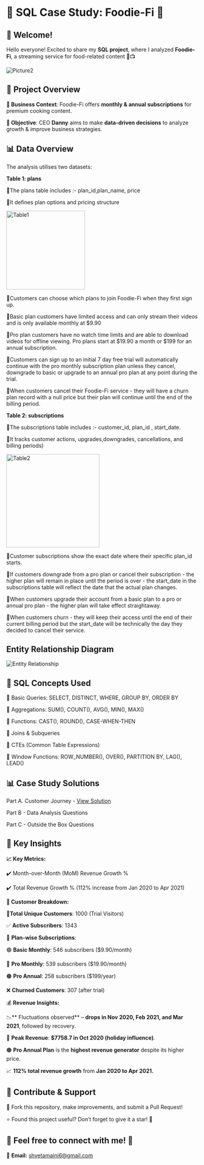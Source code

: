 # 🥑 SQL Case Study: Foodie-Fi 🥑

## 👋 Welcome!  

Hello everyone! Excited to share my **SQL project**, where I analyzed **Foodie-Fi**, a streaming service for food-related content 🍕📺

![Picture2](https://github.com/user-attachments/assets/b050bd60-8ad3-4446-8a9b-d9c3ddc60a0c)


## 🎯 Project Overview

**📝 Business Context**: Foodie-Fi offers **monthly & annual subscriptions** for premium cooking content.

**📌 Objective**: CEO **Danny** aims to make **data-driven decisions** to analyze growth & improve business strategies.

## 📊 Data Overview

The analysis utilises two datasets:

**Table 1: plans**

🔹The plans table includes :- plan_id,plan_name, price

🔹It defines plan options and pricing structure

<img width="207" alt="Table1" src="https://github.com/user-attachments/assets/68ab238f-1605-432a-98b7-95dd7e1ceb9c" />

🔹Customers can choose which plans to join Foodie-Fi when they first sign up.

🔹Basic plan customers have limited access and can only stream their videos and is only available monthly at $9.90

🔹Pro plan customers have no watch time limits and are able to download videos for offline viewing. Pro plans start at $19.90 a month or $199 for an annual subscription.

🔹Customers can sign up to an initial 7 day free trial will automatically continue with the pro monthly subscription plan unless they cancel, downgrade to basic or upgrade to an annual pro plan at any point during the trial.

🔹When customers cancel their Foodie-Fi service - they will have a churn plan record with a null price but their plan will continue until the end of the billing period.

**Table 2: subscriptions**

🔹The subscriptions table includes :- customer_id, plan_id , start_date.

🔹It tracks customer actions, upgrades,downgrades, cancellations, and billing periods)

<img width="245" alt="Table2" src="https://github.com/user-attachments/assets/40754f05-a930-4161-af88-9ad3504f1acb" />


🔹Customer subscriptions show the exact date where their specific plan_id starts.

🔹If customers downgrade from a pro plan or cancel their subscription - the higher plan will remain in place until the period is over - the start_date in the subscriptions table will reflect the date that the actual plan changes.

🔹When customers upgrade their account from a basic plan to a pro or annual pro plan - the higher plan will take effect straightaway.

🔹When customers churn - they will keep their access until the end of their current billing period but the start_date will be technically the day they decided to cancel their service.

## Entity Relationship Diagram

![Entity Relationship](https://github.com/user-attachments/assets/b73ebecd-9700-4fb4-9813-99c980df68fa)


## 🎯 SQL Concepts Used

🔹 Basic Queries: SELECT, DISTINCT, WHERE, GROUP BY, ORDER BY

🔹 Aggregations: SUM(), COUNT(), AVG(), MIN(), MAX()

🔹 Functions: CAST(), ROUND(), CASE-WHEN-THEN

🔹 Joins & Subqueries

🔹 CTEs (Common Table Expressions)

🔹 Window Functions: ROW_NUMBER(), OVER(), PARTITION BY, LAG(), LEAD()

## 📊 Case Study Solutions

Part A. Customer Journey - [View Solution](https://github.com/ShvetaMaini/SQL-CHALLENGE-CASE-STUDY-3-----FOODIE--FI/blob/main/A.%20Customer%20Journey.md)

Part B - Data Analysis Questions

Part C -  Outside the Box Questions

## 🔑 Key Insights 

**📈 Key Metrics:**

✔️ Month-over-Month (MoM) Revenue Growth %

✔️ Total Revenue Growth % (112% increase from Jan 2020 to Apr 2021)

**👥 Customer Breakdown:**

👤**Total Unique Customers**: 1000 (Trial Visitors)

✅ **Active Subscribers**: 1343

📌 **Plan-wise Subscriptions**:

🟢 **Basic Monthly**: 546 subscribers ($9.90/month)

🔵 **Pro Monthly**: 539 subscribers ($19.90/month)

🟠 **Pro Annual**: 258 subscribers ($199/year)

❌ **Churned Customers**: 307 (after trial)

💰 **Revenue Insights:**

📉** Fluctuations observed** – **drops in Nov 2020, Feb 2021, and Mar 2021**, followed by recovery.

📆 **Peak Revenue**: **$7758.7 in Oct 2020 (holiday influence)**.

🟠 **Pro Annual Plan** is the **highest revenue generator** despite its higher price.

📈 **112% total revenue growth** from **Jan 2020 to Apr 2021.**

## 🚀 Contribute & Support   

🍴 Fork this repository, make improvements, and submit a Pull Request!  

⭐ Found this project useful? Don’t forget to give it a star! 🌟 

## 💬 **Feel free to connect with me!** 🚀 

📧 **Email:** shvetamaini6@gmail.com




